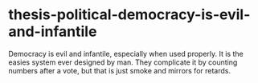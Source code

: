 # thesis-political-democracy-is-evil-and-infantile
Democracy is evil and infantile, especially when used properly. It is the easies system ever designed by man. They complicate it by counting numbers after a vote, but that is just smoke and mirrors for retards.
